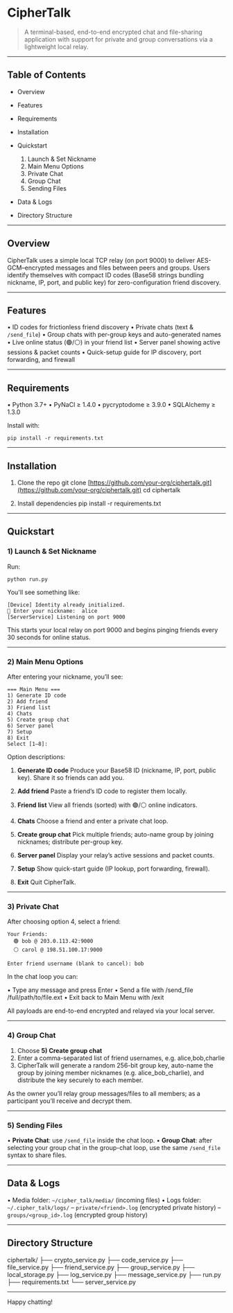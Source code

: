 # CipherTalk

> A terminal-based, end-to-end encrypted chat and file-sharing application
> with support for private and group conversations via a lightweight local relay.

---

## Table of Contents

* Overview
* Features
* Requirements
* Installation
* Quickstart

  1. Launch & Set Nickname
  2. Main Menu Options
  3. Private Chat
  4. Group Chat
  5. Sending Files
* Data & Logs
* Directory Structure

---

## Overview

CipherTalk uses a simple local TCP relay (on port 9000) to deliver AES-GCM–encrypted messages and files between peers and groups. Users identify themselves with compact ID codes (Base58 strings bundling nickname, IP, port, and public key) for zero-configuration friend discovery.

---

## Features

• ID codes for frictionless friend discovery
• Private chats (text & `/send_file`)
• Group chats with per-group keys and auto-generated names
• Live online status (🟢/⚪) in your friend list
• Server panel showing active sessions & packet counts
• Quick-setup guide for IP discovery, port forwarding, and firewall

---

## Requirements

• Python 3.7+
• PyNaCl ≥ 1.4.0
• pycryptodome ≥ 3.9.0
• SQLAlchemy ≥ 1.3.0

Install with:

```
pip install -r requirements.txt
```

---

## Installation

1. Clone the repo
   git clone [https://github.com/your-org/ciphertalk.git](https://github.com/your-org/ciphertalk.git)
   cd ciphertalk

2. Install dependencies
   pip install -r requirements.txt

---

## Quickstart

### 1) Launch & Set Nickname

Run:

```
python run.py
```

You'll see something like:

```
[Device] Identity already initialized.  
🔑 Enter your nickname:  alice  
[ServerService] Listening on port 9000  
```

This starts your local relay on port 9000 and begins pinging friends every 30 seconds for online status.

---

### 2) Main Menu Options

After entering your nickname, you’ll see:

```
=== Main Menu ===  
1) Generate ID code  
2) Add friend  
3) Friend list  
4) Chats  
5) Create group chat  
6) Server panel  
7) Setup  
8) Exit  
Select [1–8]:
```

Option descriptions:

1. **Generate ID code**
   Produce your Base58 ID (nickname, IP, port, public key). Share it so friends can add you.

2. **Add friend**
   Paste a friend’s ID code to register them locally.

3. **Friend list**
   View all friends (sorted) with 🟢/⚪ online indicators.

4. **Chats**
   Choose a friend and enter a private chat loop.

5. **Create group chat**
   Pick multiple friends; auto-name group by joining nicknames; distribute per-group key.

6. **Server panel**
   Display your relay’s active sessions and packet counts.

7. **Setup**
   Show quick-start guide (IP lookup, port forwarding, firewall).

8. **Exit**
   Quit CipherTalk.

---

### 3) Private Chat

After choosing option 4, select a friend:

```
Your Friends:  
  🟢 bob @ 203.0.113.42:9000  
  ⚪ carol @ 198.51.100.17:9000  

Enter friend username (blank to cancel): bob  
```

In the chat loop you can:

• Type any message and press Enter
• Send a file with
/send\_file /full/path/to/file.ext
• Exit back to Main Menu with
/exit

All payloads are end-to-end encrypted and relayed via your local server.

---

### 4) Group Chat

1. Choose **5) Create group chat**
2. Enter a comma-separated list of friend usernames, e.g.
   alice,bob,charlie
3. CipherTalk will generate a random 256-bit group key, auto-name the group by joining member nicknames (e.g. alice\_bob\_charlie), and distribute the key securely to each member.

As the owner you’ll relay group messages/files to all members; as a participant you’ll receive and decrypt them.

---

### 5) Sending Files

• **Private Chat**: use `/send_file` inside the chat loop.
• **Group Chat**: after selecting your group chat in the group-chat loop, use the same `/send_file` syntax to share files.

---

## Data & Logs

• Media folder: `~/cipher_talk/media/` (incoming files)
• Logs folder: `~/.cipher_talk/logs/`
– `private/<friend>.log` (encrypted private history)
– `groups/<group_id>.log` (encrypted group history)

---

## Directory Structure

ciphertalk/
├── crypto\_service.py
├── code\_service.py
├── file\_service.py
├── friend\_service.py
├── group\_service.py
├── local\_storage.py
├── log\_service.py
├── message\_service.py
├── run.py
├── requirements.txt
└── server\_service.py

---

Happy chatting!
